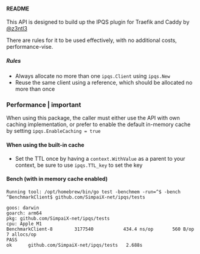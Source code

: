 #### README
This API is designed to build up the IPQS plugin for Traefik and Caddy by [@z3ntl3](https://github.com/z3ntl3)

There are rules for it to be used effectively, with no additional costs, performance-vise.

##### Rules
- Always allocate no more than one ``ipqs.Client`` using ``ipqs.New``
- Reuse the same client using a reference, which should be allocated no more than once

### Performance | important
When using this package, the caller must either use the API with own caching implementation, or prefer to enable the default in-memory cache by setting ``ipqs.EnableCaching = true``

#### When using the built-in cache
- Set the TTL once by having a ``context.WithValue`` as a parent to your context, be sure to use ``ipqs.TTL_key`` to set  the key

#### Bench (with in memory cache enabled)
```
Running tool: /opt/homebrew/bin/go test -benchmem -run=^$ -bench ^BenchmarkClient$ github.com/SimpaiX-net/ipqs/tests

goos: darwin
goarch: arm64
pkg: github.com/SimpaiX-net/ipqs/tests
cpu: Apple M1
BenchmarkClient-8   	 3177540	       434.4 ns/op	     560 B/op	       7 allocs/op
PASS
ok  	github.com/SimpaiX-net/ipqs/tests	2.688s

```
